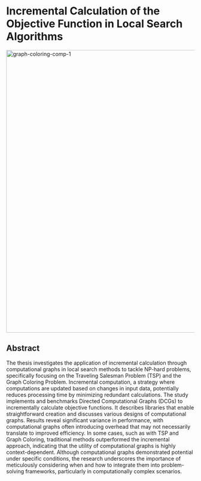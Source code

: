 
# Incremental Calculation of the Objective Function in Local Search Algorithms

<img width="753" alt="graph-coloring-comp-1" src="https://github.com/user-attachments/assets/5c2f4a8f-e0fb-4a52-8605-aec90bbeffa3" />


## Abstract

The thesis investigates the application of incremental calculation through computational graphs in local search methods to tackle NP-hard problems, specifically focusing on the Traveling Salesman Problem (TSP) and the Graph Coloring Problem. Incremental computation, a strategy where computations are updated based on changes in input data, potentially reduces processing time by minimizing redundant calculations. The study implements and benchmarks Directed Computational Graphs (DCGs) to incrementally calculate objective functions. It describes libraries that enable straightforward creation and discusses various designs of computational graphs. Results reveal significant variance in performance, with computational graphs often introducing overhead that may not necessarily translate to improved efficiency. In some cases, such as with TSP and Graph Coloring, traditional methods outperformed the incremental approach, indicating that the utility of computational graphs is highly context-dependent. Although computational graphs demonstrated potential under specific conditions, the research underscores the importance of meticulously considering when and how to integrate them into problem-solving frameworks, particularly in computationally complex scenarios.


